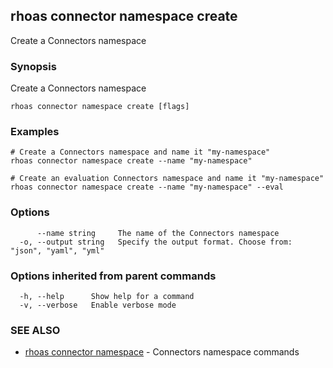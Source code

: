 ## rhoas connector namespace create

Create a Connectors namespace

### Synopsis

Create a Connectors namespace

```
rhoas connector namespace create [flags]
```

### Examples

```
# Create a Connectors namespace and name it "my-namespace"
rhoas connector namespace create --name "my-namespace"

# Create an evaluation Connectors namespace and name it "my-namespace"
rhoas connector namespace create --name "my-namespace" --eval

```

### Options

```
      --name string     The name of the Connectors namespace
  -o, --output string   Specify the output format. Choose from: "json", "yaml", "yml"
```

### Options inherited from parent commands

```
  -h, --help      Show help for a command
  -v, --verbose   Enable verbose mode
```

### SEE ALSO

* [rhoas connector namespace](rhoas_connector_namespace.md)	 - Connectors namespace commands

